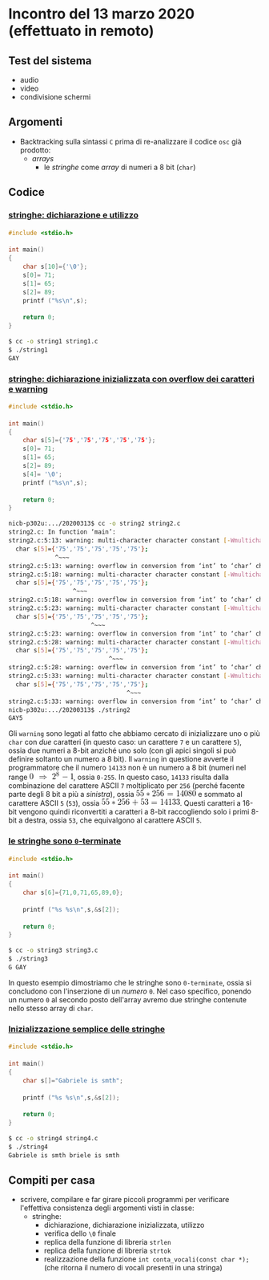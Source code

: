# Incontro del 13 marzo 2020 (effettuato in remoto)

## Test del sistema

* audio
* video
* condivisione schermi

## Argomenti

* Backtracking sulla sintassi `C` prima di re-analizzare il codice `osc` già prodotto:
  * *arrays*
    * le *stringhe* come *array* di numeri a 8 bit (`char`)

## Codice

### [stringhe: dichiarazione e utilizzo](./string1.c)

```C
#include <stdio.h> 

int main()
{
	char s[10]={'\0'};
	s[0]= 71;
	s[1]= 65;
	s[2]= 89;
	printf ("%s\n",s);
	
	return 0;
}
```

```sh
$ cc -o string1 string1.c
$ ./string1
GAY
```

### [stringhe: dichiarazione inizializzata con overflow dei caratteri e warning](./string2.c)

```C
#include <stdio.h> 

int main()
{
	char s[5]={'75','75','75','75','75'};
	s[0]= 71;
	s[1]= 65;
	s[2]= 89;
	s[4]= '\0'; 
	printf ("%s\n",s);
	
	return 0;
}
```

```sh
nicb-p302u:.../20200313$ cc -o string2 string2.c
string2.c: In function ‘main’:
string2.c:5:13: warning: multi-character character constant [-Wmultichar]
  char s[5]={'75','75','75','75','75'};
             ^~~~
string2.c:5:13: warning: overflow in conversion from ‘int’ to ‘char’ changes value from ‘14133’ to ‘53’ [-Woverflow]
string2.c:5:18: warning: multi-character character constant [-Wmultichar]
  char s[5]={'75','75','75','75','75'};
                  ^~~~
string2.c:5:18: warning: overflow in conversion from ‘int’ to ‘char’ changes value from ‘14133’ to ‘53’ [-Woverflow]
string2.c:5:23: warning: multi-character character constant [-Wmultichar]
  char s[5]={'75','75','75','75','75'};
                       ^~~~
string2.c:5:23: warning: overflow in conversion from ‘int’ to ‘char’ changes value from ‘14133’ to ‘53’ [-Woverflow]
string2.c:5:28: warning: multi-character character constant [-Wmultichar]
  char s[5]={'75','75','75','75','75'};
                            ^~~~
string2.c:5:28: warning: overflow in conversion from ‘int’ to ‘char’ changes value from ‘14133’ to ‘53’ [-Woverflow]
string2.c:5:33: warning: multi-character character constant [-Wmultichar]
  char s[5]={'75','75','75','75','75'};
                                 ^~~~
string2.c:5:33: warning: overflow in conversion from ‘int’ to ‘char’ changes value from ‘14133’ to ‘53’ [-Woverflow]
nicb-p302u:.../20200313$ ./string2
GAY5
```

Gli `warning` sono legati al fatto che abbiamo cercato di inizializzare uno o
più `char` con *due* caratteri (in questo caso: un carattere `7` e un
carattere `5`), ossia due numeri a 8-bit anziché uno solo (con gli apici
singoli si può definire soltanto un numero a 8 bit). Il `warning` in questione
avverte il programmatore che il numero `14133` non è un numero a 8 bit (numeri
nel range ![0-2^8-1](./eq0.png), ossia `0-255`. In questo caso, `14133` risulta dalla
combinazione del carattere ASCII `7` moltiplicato per `256` (perché facente
parte degli 8 bit a più a *sinistra*), ossia ![55*256 = 14080](./eq1.png) e sommato al
carattere ASCII `5` (`53`), ossia ![55*256 + 53 = 14133](./eq2.png).
Questi caratteri a 16-bit vengono quindi riconvertiti a caratteri a 8-bit
raccogliendo solo i primi 8-bit a destra, ossia `53`, che equivalgono al
carattere ASCII `5`.

### [le stringhe sono `0`-terminate](./string3.c)

```C
#include <stdio.h> 

int main()
{
	char s[6]={71,0,71,65,89,0};
	 
	printf ("%s %s\n",s,&s[2]);
	
	return 0;
}
```

```sh
$ cc -o string3 string3.c 
$ ./string3
G GAY
```

In questo esempio dimostriamo che le stringhe sono `0-terminate`, ossia si
concludono con l'inserzione di un *numero* `0`. Nel caso specifico, ponendo un
numero `0` al secondo posto dell'array avremo due stringhe contenute nello
stesso array di `char`.

### [Inizializzazione semplice delle stringhe](./string4.c)

```C
#include <stdio.h> 

int main()
{
	char s[]="Gabriele is smth";
	 
	printf ("%s %s\n",s,&s[2]);
	
	return 0;
}
```

```sh
$ cc -o string4 string4.c
$ ./string4
Gabriele is smth briele is smth
```

## Compiti per casa

* scrivere, compilare e far girare piccoli programmi per verificare l'effettiva consistenza
  degli argomenti visti in classe:
  * stringhe:
    * dichiarazione, dichiarazione inizializzata, utilizzo
    * verifica dello `\0` finale
    * replica della funzione di libreria `strlen`
    * replica della funzione di libreria `strtok`
    * realizzazione della funzione `int conta_vocali(const char *);` (che ritorna il numero di vocali presenti in una stringa)
